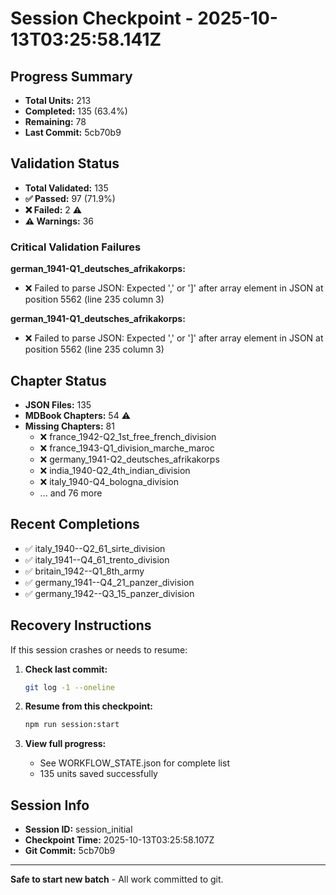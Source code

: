 # Session Checkpoint - 2025-10-13T03:25:58.141Z

## Progress Summary

- **Total Units:** 213
- **Completed:** 135 (63.4%)
- **Remaining:** 78
- **Last Commit:** 5cb70b9

## Validation Status

- **Total Validated:** 135
- **✅ Passed:** 97 (71.9%)
- **❌ Failed:** 2 ⚠️
- **⚠️ Warnings:** 36

### Critical Validation Failures

**german_1941-Q1_deutsches_afrikakorps:**
  - ❌ Failed to parse JSON: Expected ',' or ']' after array element in JSON at position 5562 (line 235 column 3)

**german_1941-Q1_deutsches_afrikakorps:**
  - ❌ Failed to parse JSON: Expected ',' or ']' after array element in JSON at position 5562 (line 235 column 3)

## Chapter Status

- **JSON Files:** 135
- **MDBook Chapters:** 54 ⚠️
- **Missing Chapters:** 81
  - ❌ france_1942-Q2_1st_free_french_division
  - ❌ france_1943-Q1_division_marche_maroc
  - ❌ germany_1941-Q2_deutsches_afrikakorps
  - ❌ india_1940-Q2_4th_indian_division
  - ❌ italy_1940-Q4_bologna_division
  - ... and 76 more

## Recent Completions

- ✅ italy_1940--Q2_61_sirte_division
- ✅ italy_1941--Q4_61_trento_division
- ✅ britain_1942--Q1_8th_army
- ✅ germany_1941--Q4_21_panzer_division
- ✅ germany_1942--Q3_15_panzer_division

## Recovery Instructions

If this session crashes or needs to resume:

1. **Check last commit:**
   ```bash
   git log -1 --oneline
   ```

2. **Resume from this checkpoint:**
   ```bash
   npm run session:start
   ```

3. **View full progress:**
   - See WORKFLOW_STATE.json for complete list
   - 135 units saved successfully

## Session Info

- **Session ID:** session_initial
- **Checkpoint Time:** 2025-10-13T03:25:58.107Z
- **Git Commit:** 5cb70b9

---

**Safe to start new batch** - All work committed to git.
